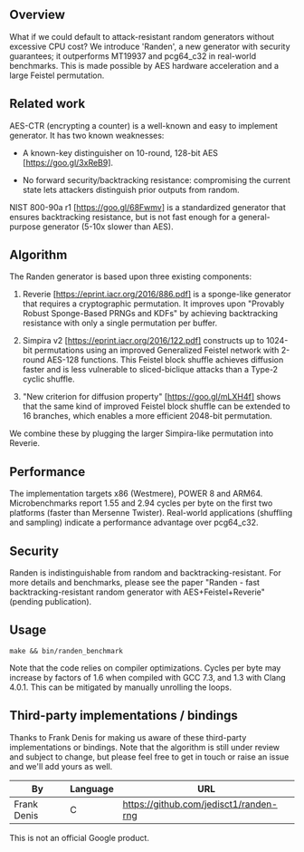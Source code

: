 ## Overview

What if we could default to attack-resistant random generators without excessive
CPU cost? We introduce 'Randen', a new generator with security guarantees; it
outperforms MT19937 and pcg64_c32 in real-world benchmarks. This is made
possible by AES hardware acceleration and a large Feistel permutation.

## Related work

AES-CTR (encrypting a counter) is a well-known and easy to implement generator.
It has two known weaknesses:

-   A known-key distinguisher on 10-round, 128-bit AES [https://goo.gl/3xReB9].

-   No forward security/backtracking resistance: compromising the current state
    lets attackers distinguish prior outputs from random.

NIST 800-90a r1 [https://goo.gl/68Fwmv] is a standardized generator that ensures
backtracking resistance, but is not fast enough for a general-purpose generator
(5-10x slower than AES).

## Algorithm

The Randen generator is based upon three existing components:

1)  Reverie [https://eprint.iacr.org/2016/886.pdf] is a sponge-like generator
    that requires a cryptographic permutation. It improves upon "Provably Robust
    Sponge-Based PRNGs and KDFs" by achieving backtracking resistance with only
    a single permutation per buffer.

2)  Simpira v2 [https://eprint.iacr.org/2016/122.pdf] constructs up to 1024-bit
    permutations using an improved Generalized Feistel network with 2-round
    AES-128 functions. This Feistel block shuffle achieves diffusion faster and
    is less vulnerable to sliced-biclique attacks than a Type-2 cyclic shuffle.

3)  "New criterion for diffusion property" [https://goo.gl/mLXH4f] shows that
    the same kind of improved Feistel block shuffle can be extended to 16
    branches, which enables a more efficient 2048-bit permutation.

We combine these by plugging the larger Simpira-like permutation into Reverie.

## Performance

The implementation targets x86 (Westmere), POWER 8 and ARM64. Microbenchmarks
report 1.55 and 2.94 cycles per byte on the first two platforms (faster than
Mersenne Twister). Real-world applications (shuffling and sampling) indicate a
performance advantage over pcg64_c32.

## Security

Randen is indistinguishable from random and backtracking-resistant. For more
details and benchmarks, please see
the paper "Randen - fast backtracking-resistant random generator with
AES+Feistel+Reverie" (pending publication).

## Usage

`make && bin/randen_benchmark`

Note that the code relies on compiler optimizations. Cycles per byte may
increase by factors of 1.6 when compiled with GCC 7.3, and 1.3 with
Clang 4.0.1. This can be mitigated by manually unrolling the loops.

## Third-party implementations / bindings

Thanks to Frank Denis for making us aware of these third-party implementations
or bindings. Note that the algorithm is still under review and subject to
change, but please feel free to get in touch or raise an issue and we'll
add yours as well.

By | Language | URL
--- | --- | ---
Frank Denis | C | https://github.com/jedisct1/randen-rng


This is not an official Google product.
